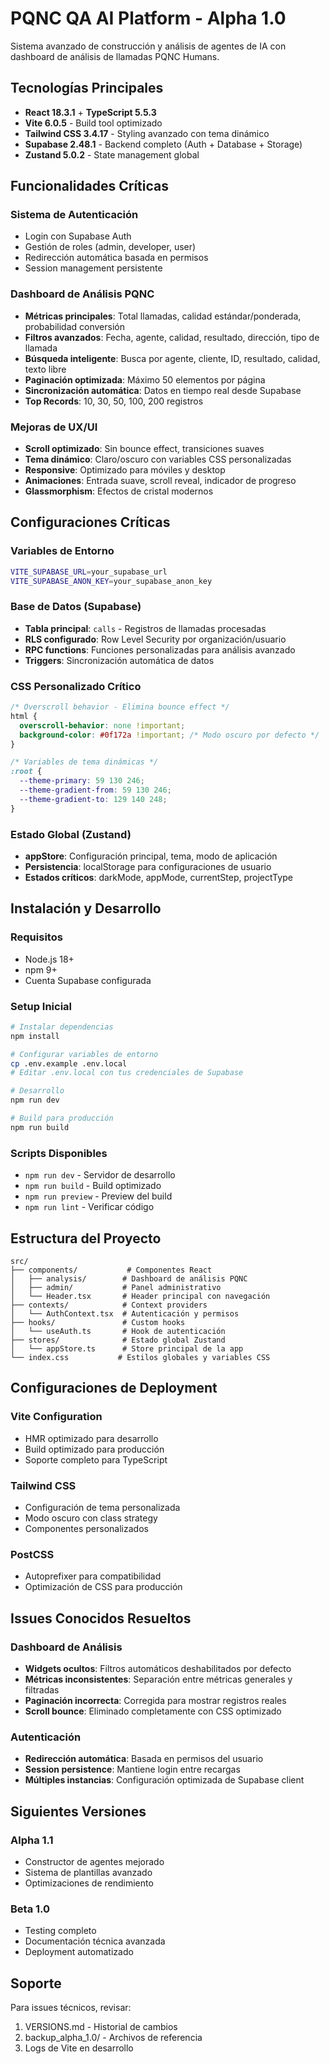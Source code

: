 # PQNC QA AI Platform - Alpha 1.0

Sistema avanzado de construcción y análisis de agentes de IA con dashboard de análisis de llamadas PQNC Humans.

## Tecnologías Principales

- **React 18.3.1** + **TypeScript 5.5.3**
- **Vite 6.0.5** - Build tool optimizado
- **Tailwind CSS 3.4.17** - Styling avanzado con tema dinámico
- **Supabase 2.48.1** - Backend completo (Auth + Database + Storage)
- **Zustand 5.0.2** - State management global

## Funcionalidades Críticas

### Sistema de Autenticación
- Login con Supabase Auth
- Gestión de roles (admin, developer, user)
- Redirección automática basada en permisos
- Session management persistente

### Dashboard de Análisis PQNC
- **Métricas principales**: Total llamadas, calidad estándar/ponderada, probabilidad conversión
- **Filtros avanzados**: Fecha, agente, calidad, resultado, dirección, tipo de llamada
- **Búsqueda inteligente**: Busca por agente, cliente, ID, resultado, calidad, texto libre
- **Paginación optimizada**: Máximo 50 elementos por página
- **Sincronización automática**: Datos en tiempo real desde Supabase
- **Top Records**: 10, 30, 50, 100, 200 registros

### Mejoras de UX/UI
- **Scroll optimizado**: Sin bounce effect, transiciones suaves
- **Tema dinámico**: Claro/oscuro con variables CSS personalizadas
- **Responsive**: Optimizado para móviles y desktop
- **Animaciones**: Entrada suave, scroll reveal, indicador de progreso
- **Glassmorphism**: Efectos de cristal modernos

## Configuraciones Críticas

### Variables de Entorno
```bash
VITE_SUPABASE_URL=your_supabase_url
VITE_SUPABASE_ANON_KEY=your_supabase_anon_key
```

### Base de Datos (Supabase)
- **Tabla principal**: `calls` - Registros de llamadas procesadas
- **RLS configurado**: Row Level Security por organización/usuario
- **RPC functions**: Funciones personalizadas para análisis avanzado
- **Triggers**: Sincronización automática de datos

### CSS Personalizado Crítico
```css
/* Overscroll behavior - Elimina bounce effect */
html {
  overscroll-behavior: none !important;
  background-color: #0f172a !important; /* Modo oscuro por defecto */
}

/* Variables de tema dinámicas */
:root {
  --theme-primary: 59 130 246;
  --theme-gradient-from: 59 130 246;
  --theme-gradient-to: 129 140 248;
}
```

### Estado Global (Zustand)
- **appStore**: Configuración principal, tema, modo de aplicación
- **Persistencia**: localStorage para configuraciones de usuario
- **Estados críticos**: darkMode, appMode, currentStep, projectType

## Instalación y Desarrollo

### Requisitos
- Node.js 18+
- npm 9+
- Cuenta Supabase configurada

### Setup Inicial
```bash
# Instalar dependencias
npm install

# Configurar variables de entorno
cp .env.example .env.local
# Editar .env.local con tus credenciales de Supabase

# Desarrollo
npm run dev

# Build para producción
npm run build
```

### Scripts Disponibles
- `npm run dev` - Servidor de desarrollo
- `npm run build` - Build optimizado
- `npm run preview` - Preview del build
- `npm run lint` - Verificar código

## Estructura del Proyecto

```
src/
├── components/           # Componentes React
│   ├── analysis/        # Dashboard de análisis PQNC
│   ├── admin/           # Panel administrativo
│   └── Header.tsx       # Header principal con navegación
├── contexts/            # Context providers
│   └── AuthContext.tsx  # Autenticación y permisos
├── hooks/               # Custom hooks
│   └── useAuth.ts       # Hook de autenticación
├── stores/              # Estado global Zustand
│   └── appStore.ts      # Store principal de la app
└── index.css           # Estilos globales y variables CSS
```

## Configuraciones de Deployment

### Vite Configuration
- HMR optimizado para desarrollo
- Build optimizado para producción
- Soporte completo para TypeScript

### Tailwind CSS
- Configuración de tema personalizada
- Modo oscuro con class strategy
- Componentes personalizados

### PostCSS
- Autoprefixer para compatibilidad
- Optimización de CSS para producción

## Issues Conocidos Resueltos

### Dashboard de Análisis
- **Widgets ocultos**: Filtros automáticos deshabilitados por defecto
- **Métricas inconsistentes**: Separación entre métricas generales y filtradas
- **Paginación incorrecta**: Corregida para mostrar registros reales
- **Scroll bounce**: Eliminado completamente con CSS optimizado

### Autenticación
- **Redirección automática**: Basada en permisos del usuario
- **Session persistence**: Mantiene login entre recargas
- **Múltiples instancias**: Configuración optimizada de Supabase client

## Siguientes Versiones

### Alpha 1.1
- Constructor de agentes mejorado
- Sistema de plantillas avanzado
- Optimizaciones de rendimiento

### Beta 1.0
- Testing completo
- Documentación técnica avanzada
- Deployment automatizado

## Soporte

Para issues técnicos, revisar:
1. VERSIONS.md - Historial de cambios
2. backup_alpha_1.0/ - Archivos de referencia
3. Logs de Vite en desarrollo
